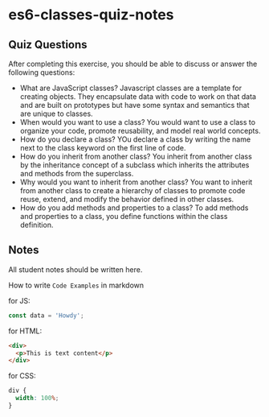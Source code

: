 # es6-classes-quiz-notes

## Quiz Questions

After completing this exercise, you should be able to discuss or answer the following questions:

- What are JavaScript classes?
  Javascript classes are a template for creating objects. They encapsulate data with code to work on that data and are built on prototypes but have some syntax and semantics that are unique to classes.
- When would you want to use a class?
  You would want to use a class to organize your code, promote reusability, and model real world concepts.
- How do you declare a class?
  YOu declare a class by writing the name next to the class keyword on the first line of code.
- How do you inherit from another class?
  You inherit from another class by the inheritance concept of a subclass which inherits the attributes and methods from the superclass.
- Why would you want to inherit from another class?
  You want to inherit from another class to create a hierarchy of classes to promote code reuse, extend, and modify the behavior defined in other classes.
- How do you add methods and properties to a class?
  To add methods and properties to a class, you define functions within the class definition.

## Notes

All student notes should be written here.

How to write `Code Examples` in markdown

for JS:

```javascript
const data = 'Howdy';
```

for HTML:

```html
<div>
  <p>This is text content</p>
</div>
```

for CSS:

```css
div {
  width: 100%;
}
```
